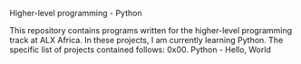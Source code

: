 Higher-level programming - Python

This repository contains programs written for the higher-level programming track at ALX Africa. In these projects, I am currently learning Python. The specific list of projects contained follows:
0x00. Python - Hello, World

